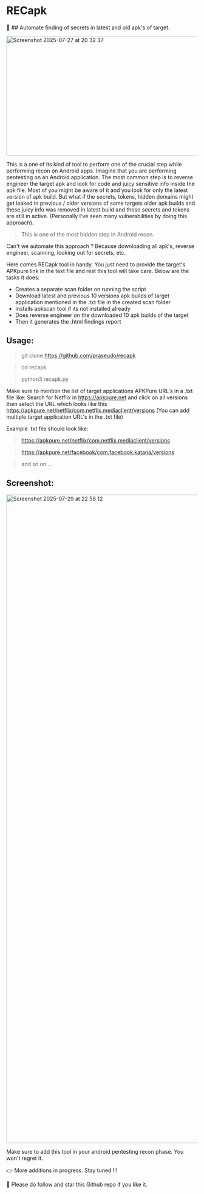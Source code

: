 # RECapk

:rocket: ## Automate finding of secrets in latest and old apk's of target.

<img width="732" height="314" alt="Screenshot 2025-07-27 at 20 32 37" src="https://github.com/user-attachments/assets/c4220020-aaaf-4bd6-888e-8bc3f2dabff5" />

This is a one of its kind of tool to perform one of the crucial step while performing recon on Android apps. Imagine that you are performing pentesting on an Android application. The most common step is to reverse engineer the target apk and look for code and juicy sensitive info inside the apk file. 
Most of you might be aware of it and you look for only the latest version of apk build. But what if the secrets, tokens, hidden domains might get leaked in previous / older versions of same targets older apk builds and these juicy info was removed in latest build and those secrets and tokens are still in active. (Personally I've seen many vulnerabilities by doing this approach). 
> This is one of the most hidden step in Android recon.

Can't we automate this approach ? Because downloading all apk's, reverse engineer, scanning, looking out for secrets, etc.

Here comes RECapk tool in handy. You just need to provide the target's APKpure link in the text file and rest this tool will take care. Below are the tasks it does:

- Creates a separate scan folder on running the script
- Download latest and previous 10 versions apk builds of target application mentioned in the .txt file in the created scan folder
- Installs apkscan tool if its not installed already
- Does reverse engineer on the downloaded 10 apk builds of the target
- Then it generates the .html findings report

## Usage:

> git clone https://github.com/praseudo/recapk

> cd recapk

> python3 recapk.py

Make sure to mention the list of target applications APKPure URL's in a .txt file like:
Search for Netflix in https://apkpure.net and click on all versions then select the URL which looks like this https://apkpure.net/netflix/com.netflix.mediaclient/versions (You can add multiple target application URL's in the .txt file)

Example .txt file should look like:

> https://apkpure.net/netflix/com.netflix.mediaclient/versions

> https://apkpure.net/facebook/com.facebook.katana/versions

> and so on ...

## Screenshot:

<img width="2570" height="1702" alt="Screenshot 2025-07-29 at 22 58 12" src="https://github.com/user-attachments/assets/9ef832c9-d166-4d11-8a11-a4b6ac7a80c4" />


Make sure to add this tool in your android pentesting recon phase. You won't regret it. 

👉 More additions in progress. Stay tuned !!!



🙌 Please do follow and star this Github repo if you like it.



